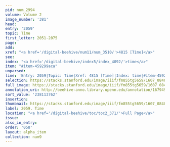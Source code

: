 ```yaml
---
pid: num_2994
volume: Volume 2
image_number: '381'
head:
entry: '2059'
topic: Time
first_letter: 2051-2075
page:
add:
xref: "<a href='/digital-beehive/num11/num_3510/'>4815 [Time]</a>"
see:
index: "<a href='/digital-beehive/index5/index_4092/'>time</a>"
item: "#item-459299aca"
unparsed:
line: 'Entry: 2059|Topic: Time|Xref: 4815 [Time]|Index: time|#item-459299aca'
selection: https://stacks.stanford.edu/image/iiif/fm855tg5659/1607_0848/337,3762,2854,704/full/0/default.jpg
full_image: https://stacks.stanford.edu/image/iiif/fm855tg5659/1607_0848/full/full/0/default.jpg
annotation_uri: http://beehive-anno.library.upenn.edu/annotation/1679498150818
sort_value: '238113762'
insertion:
thumbnail: https://stacks.stanford.edu/image/iiif/fm855tg5659/1607_0848/337,3762,600,180/250,/0/default.jpg
label: 2059. Time
location: "<a href='/digital-beehive/toc/toc2_371/'>Full Page</a>"
issue:
also_in_entry:
order: '058'
layout: alpha_item
collection: num9
---
```

